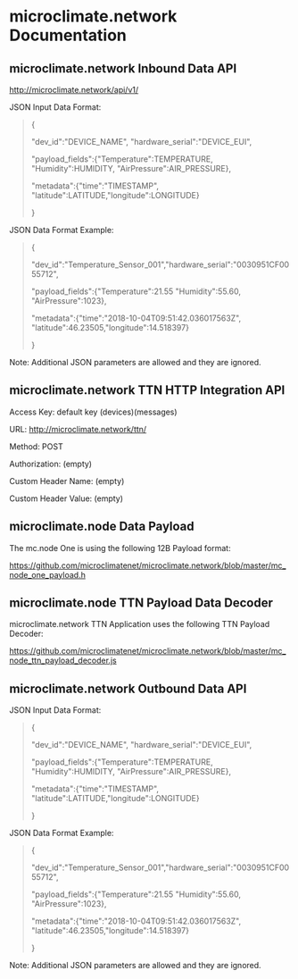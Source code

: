 # microclimate.network Documentation

## microclimate.network Inbound Data API

http://microclimate.network/api/v1/

JSON Input Data Format:

> {
>
> "dev_id":"DEVICE_NAME", "hardware_serial":"DEVICE_EUI",
>
> "payload_fields":{"Temperature":TEMPERATURE, "Humidity":HUMIDITY, "AirPressure":AIR_PRESSURE},
>
> "metadata":{"time":"TIMESTAMP", "latitude":LATITUDE,"longitude":LONGITUDE}
>
> }

JSON Data Format Example:

> {
>
> "dev_id":"Temperature_Sensor_001","hardware_serial":"0030951CF0055712",
>
> "payload_fields":{"Temperature":21.55 "Humidity":55.60, "AirPressure":1023},
>
> "metadata":{"time":"2018-10-04T09:51:42.036017563Z", "latitude":46.23505,"longitude":14.518397}
>
> }

Note: Additional JSON parameters are allowed and they are ignored.


## microclimate.network TTN HTTP Integration API

Access Key: default key (devices)(messages)

URL: http://microclimate.network/ttn/

Method: POST

Authorization: (empty)

Custom Header Name: (empty)

Custom Header Value: (empty)

## microclimate.node Data Payload

The mc.node One is using the following 12B Payload format:

https://github.com/microclimatenet/microclimate.network/blob/master/mc_node_one_payload.h


## microclimate.node TTN Payload Data Decoder

microclimate.network TTN Application uses the following TTN Payload Decoder:

https://github.com/microclimatenet/microclimate.network/blob/master/mc_node_ttn_payload_decoder.js


## microclimate.network Outbound Data API


JSON Input Data Format:

> {
>
> "dev_id":"DEVICE_NAME", "hardware_serial":"DEVICE_EUI",
>
> "payload_fields":{"Temperature":TEMPERATURE, "Humidity":HUMIDITY, "AirPressure":AIR_PRESSURE},
>
> "metadata":{"time":"TIMESTAMP", "latitude":LATITUDE,"longitude":LONGITUDE}
>
> }

JSON Data Format Example:

> {
>
> "dev_id":"Temperature_Sensor_001","hardware_serial":"0030951CF0055712",
>
> "payload_fields":{"Temperature":21.55 "Humidity":55.60, "AirPressure":1023},
>
> "metadata":{"time":"2018-10-04T09:51:42.036017563Z", "latitude":46.23505,"longitude":14.518397}
>
> }

Note: Additional JSON parameters are allowed and they are ignored.
